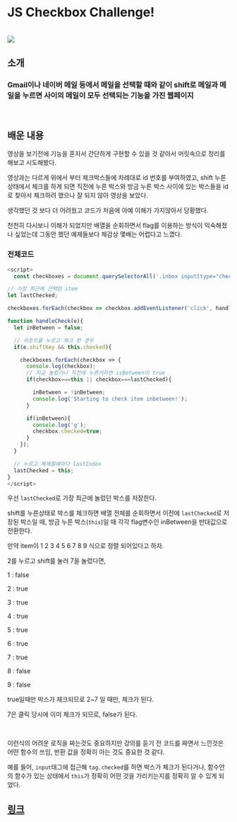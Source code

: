 # JS Checkbox Challenge!

<br>

<img src="https://i.postimg.cc/5N3qHRSS/image.png">

## 소개

### Gmail이나 네이버 메일 등에서 메일을 선택할 때와 같이 shift로 메일과 메일을 누르면 사이의 메일이 모두 선택되는 기능을 가진 웹페이지

<br/>

## 배운 내용

영상을 보기전에 기능을 혼자서 간단하게 구현할 수 있을 것 같아서 머릿속으로 정리를 해보고 시도해봤다.

영상과는 다르게 위에서 부터 체크박스들에 차례대로 id 번호를 부여하였고, shift 누른 상태에서 체크를 하게 되면 직전에 누른 박스와 방금 누른 박스 사이에 있는 박스들을 id로 찾아서 체크하려 했으나 잘 되지 않아 영상을 보았다.

생각했던 것 보다 더 어려웠고 코드가 처음에 아예 이해가 가지않아서 당황했다.

천천히 다시보니 이해가 되었지만 배열을 순회하면서 flag를 이용하는 방식이 익숙해졌나 싶었는데 그동안 했던 예제들보다 체감상 몇배는 어렵다고 느꼈다.

### 전체코드

```js
<script>
  const checkboxes = document.querySelectorAll('.inbox input[type="checkbox"]');

// 가장 최근에 선택한 item
let lastChecked;

checkboxes.forEach(checkbox => checkbox.addEventListener('click', handleCheck));

function handleCheck(e){
  let inBetween = false;

  // 쉬프트를 누르고 체크 한 경우
  if(e.shiftKey && this.checked){

    checkboxes.forEach(checkbox => {
      console.log(checkbox);
      // 지금 눌렀거나 직전에 누른거라면 isBetween이 true
      if(checkbox===this || checkbox===lastChecked){

        inBetween = !inBetween;
        console.log('Starting to check item inbetween!');
      }

      if(inBetween){
        console.log('g');
        checkbox.checked=true;
      }
    });
  }

  // 누르고 해제할때마다 lastIndex
  lastChecked = this;
}
</script>
```

우선 `lastChecked`로 가장 최근에 눌렀던 박스를 저장한다.

shift를 누른상태로 박스를 체크하면 배열 전체를 순회하면서 이전에 `lastChecked`로 저장된 박스일 때, 방금 누른 박스(`this`)일 때 각각 flag변수인 inBetween을 반대값으로 전환한다.

만약 item이 1 2 3 4 5 6 7 8 9 식으로 정렬 되어있다고 하자.

2를 누르고 shift를 눌러 7을 눌렀다면,

1 : false

2 : true

3 : true

4 : true

5 : true

6 : true

7 : true

8 : false

9 : false

true일때만 박스가 체크되므로 2~7 일 때만, 체크가 된다.

7은 클릭 당시에 이미 체크가 되므로, false가 된다.

<br/>

이런식의 어려운 로직을 짜는것도 중요하지만 강의를 듣기 전 코드를 짜면서 느낀것은 어떤 함수의 쓰임, 반환 값을 정확히 아는 것도 중요한 것 같다.

예를 들어, `input`태그에 접근해 `tag.checked`를 하면 박스가 체크가 된다거나, 함수안의 함수가 있는 상태에서 `this`가 정확히 어떤 것을 가리키는지를 정확히 알 수 있게 되었다.

## [링크](https://super-profiterole-d339d8.netlify.app)

